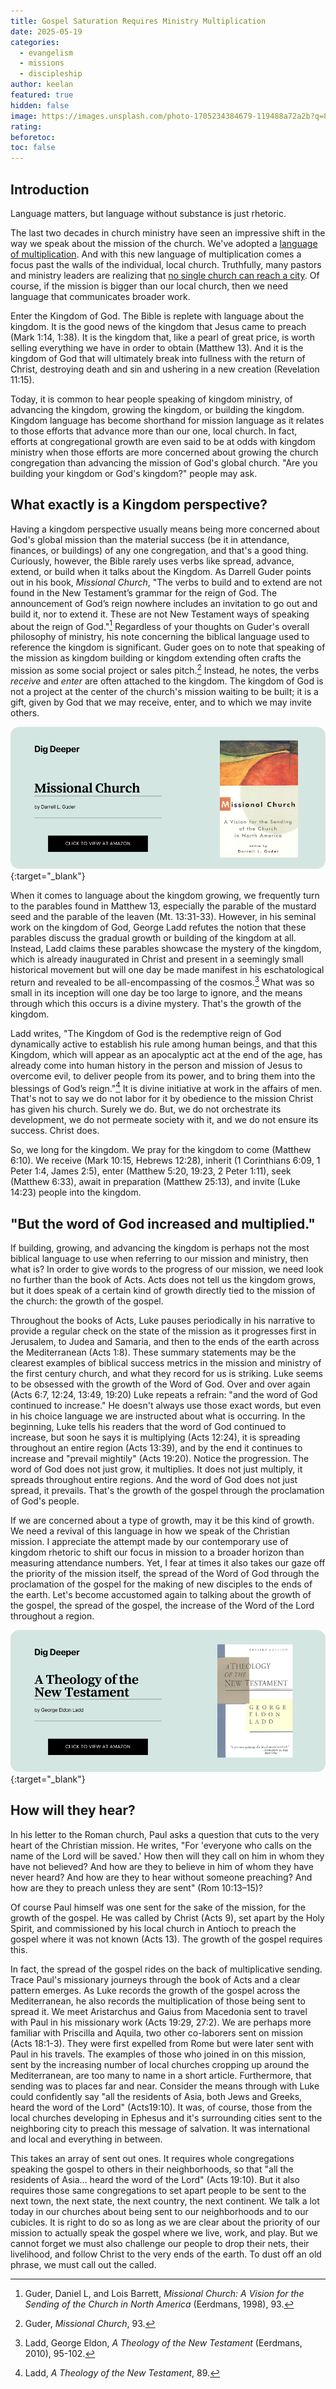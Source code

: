 ```yaml
---
title: Gospel Saturation Requires Ministry Multiplication
date: 2025-05-19
categories:
  - evangelism
  - missions
  - discipleship
author: keelan
featured: true
hidden: false
image: https://images.unsplash.com/photo-1705234384679-119488a72a2b?q=80&w=1740&auto=format&fit=crop&ixlib=rb-4.1.0&ixid=M3wxMjA3fDB8MHxwaG90by1wYWdlfHx8fGVufDB8fHx8fA%3D%3D
rating: 
beforetoc: 
toc: false
---
```

## Introduction
Language matters, but language without substance is just rhetoric. 

The last two decades in church ministry have seen an impressive shift in the way we speak about the mission of the church. We've adopted a [language of multiplication](https://keelancook.com/moving-past-the-rhetoric-of-multiplication). And with this new language of multiplication comes a focus past the walls of the individual, local church. Truthfully, many pastors and ministry leaders are realizing that [no single church can reach a city](https://keelancook.com/why-no-single-church-can-reach-a-city). Of course, if the mission is bigger than our local church, then we need language that communicates broader work. 

Enter the Kingdom of God. The Bible is replete with language about the kingdom. It is the good news of the kingdom that Jesus came to preach (Mark 1:14, 1:38). It is the kingdom that, like a pearl of great price, is worth selling everything we have in order to obtain (Matthew 13). And it is the kingdom of God that will ultimately break into fullness with the return of Christ, destroying death and sin and ushering in a new creation (Revelation 11:15). 

Today, it is common to hear people speaking of kingdom ministry, of advancing the kingdom, growing the kingdom, or building the kingdom. Kingdom language has become shorthand for mission language as it relates to those efforts that advance more than our one, local church. In fact, efforts at congregational growth are even said to be at odds with kingdom ministry when those efforts are more concerned about growing the church congregation than advancing the mission of God's global church. "Are you building your kingdom or God's kingdom?" people may ask.
## What exactly is a Kingdom perspective?

Having a kingdom perspective usually means being more concerned about God's global mission than the material success (be it in attendance, finances, or buildings) of any one congregation, and that's a good thing. Curiously, however, the Bible rarely uses verbs like spread, advance, extend, or build when it talks about the Kingdom. As Darrell Guder points out in his book, *Missional Church*, "The verbs to build and to extend are not found in the New Testament’s grammar for the reign of God. The announcement of God’s reign nowhere includes an invitation to go out and build it, nor to extend it. These are not New Testament ways of speaking about the reign of God."[^1] Regardless of your thoughts on Guder's overall philosophy of ministry, his note concerning the biblical language used to reference the kingdom is significant. Guder goes on to note that speaking of the mission as kingdom building or kingdom extending often crafts the mission as some social project or sales pitch.[^2] Instead, he notes, the verbs *receive* and *enter* are often attached to the kingdom. The kingdom of God is not a project at the center of the church's mission waiting to be built; it is a gift, given by God that we may receive, enter, and to which we may invite others. 

[![Missional Church](images/promo/missional-church.png)](https://amzn.to/43ltD4r){:target="_blank"}

When it comes to language about the kingdom growing, we frequently turn to the parables found in Matthew 13, especially the parable of the mustard seed and the parable of the leaven (Mt. 13:31-33). However, in his seminal work on the kingdom of God, George Ladd refutes the notion that these parables discuss the gradual growth or building of the kingdom at all. Instead, Ladd claims these parables showcase the mystery of the kingdom, which is already inaugurated in Christ and present in a seemingly small historical movement but will one day be made manifest in his eschatological return and revealed to be all-encompassing of the cosmos.[^3] What was so small in its inception will one day be too large to ignore, and the means through which this occurs is a divine mystery. That's the growth of the kingdom. 

Ladd writes, "The Kingdom of God is the redemptive reign of God dynamically active to establish his rule among human beings, and that this Kingdom, which will appear as an apocalyptic act at the end of the age, has already come into human history in the person and mission of Jesus to overcome evil, to deliver people from its power, and to bring them into the blessings of God’s reign."[^4] It is divine initiative at work in the affairs of men. That's not to say we do not labor for it by obedience to the mission Christ has given his church. Surely we do. But, we do not orchestrate its development, we do not permeate society with it, and we do not ensure its success. Christ does. 

So, we long for the kingdom. We pray for the kingdom to come (Matthew 6:10). We receive (Mark 10:15, Hebrews 12:28), inherit (1 Corinthians 6:09, 1 Peter 1:4, James 2:5), enter (Matthew 5:20, 19:23, 2 Peter 1:11), seek (Matthew 6:33), await in preparation (Matthew 25:13), and invite (Luke 14:23) people into the kingdom. 

## "But the word of God increased and multiplied."

If building, growing, and advancing the kingdom is perhaps not the most biblical language to use when referring to our mission and ministry, then what is? In order to give words to the progress of our mission, we need look no further than the book of Acts. Acts does not tell us the kingdom grows, but it does speak of a certain kind of growth directly tied to the mission of the church: the growth of the gospel.

Throughout the books of Acts, Luke pauses periodically in his narrative to provide a regular check on the state of the mission as it progresses first in Jerusalem, to Judea and Samaria, and then to the ends of the earth across the Mediterranean (Acts 1:8). These summary statements may be the clearest examples of biblical success metrics in the mission and ministry of the first century church, and what they record for us is striking. Luke seems to be obsessed with the growth of the Word of God. Over and over again (Acts 6:7, 12:24, 13:49, 19:20) Luke repeats a refrain: "and the word of God continued to increase." He doesn't always use those exact words, but even in his choice language we are instructed about what is occurring. In the beginning, Luke tells his readers that the word of God continued to increase, but soon he says it is multiplying (Acts 12:24), it is spreading throughout an entire region (Acts 13:39), and by the end it continues to increase and "prevail mightily" (Acts 19:20). Notice the progression. The word of God does not just grow, it multiplies. It does not just multiply, it spreads throughout entire regions. And the word of God does not just spread, it prevails. That's the growth of the gospel through the proclamation of God's people.

If we are concerned about a type of growth, may it be this kind of growth. We need a revival of this language in how we speak of the Christian mission. I appreciate the attempt made by our contemporary use of kingdom rhetoric to shift our focus in mission to a broader horizon than measuring attendance numbers. Yet, I fear at times it also takes our gaze off the priority of the mission itself, the spread of the Word of God through the proclamation of the gospel for the making of new disciples to the ends of the earth. Let's become accustomed again to talking about the growth of the gospel, the spread of the gospel, the increase of the Word of the Lord throughout a region.

[![A Theology of the New Testament](images/promo/ladd-theology-nt.png)](https://amzn.to/3Hif3TT){:target="_blank"}

## How will they hear? 

In his letter to the Roman church, Paul asks a question that cuts to the very heart of the Christian mission. He writes, "For 'everyone who calls on the name of the Lord will be saved.' How then will they call on him in whom they have not believed? And how are they to believe in him of whom they have never heard? And how are they to hear without someone preaching? And how are they to preach unless they are sent" (Rom 10:13–15)?

Of course Paul himself was one sent for the sake of the mission, for the growth of the gospel. He was called by Christ (Acts 9), set apart by the Holy Spirit, and commissioned by his local church in Antioch to preach the gospel where it was not known (Acts 13). The growth of the gospel requires this. 

In fact, the spread of the gospel rides on the back of multiplicative sending. Trace Paul's missionary journeys through the book of Acts and a clear pattern emerges. As Luke records the growth of the gospel across the Mediterranean, he also records the multiplication of those being sent to spread it. We meet Aristarchus and Gaius from Macedonia sent to travel with Paul in his missionary work (Acts 19:29, 27:2). We are perhaps more familiar with Priscilla and Aquila, two other co-laborers sent on mission (Acts 18:1-3). They were first expelled from Rome but were later sent with Paul in his travels. The examples of those who joined in on this mission, sent by the increasing number of local churches cropping up around the Mediterranean, are too many to name in a short article. Furthermore, that sending was to places far and near. Consider the means through with Luke could confidently say "all the residents of Asia, both Jews and Greeks, heard the word of the Lord" (Acts19:10). It was, of course, those from the local churches developing in Ephesus and it's surrounding cities sent to the neighboring city to preach this message of salvation. It was international and local and everything in between.

This takes an array of sent out ones. It requires whole congregations speaking the gospel to others in their neighborhoods, so that "all the residents of Asia... heard the word of the Lord" (Acts 19:10). But it also requires those same congregations to set apart people to be sent to the next town, the next state, the next country, the next continent. We talk a lot today in our churches about being sent to our neighborhoods and to our cubicles. It is right to do so as long as we are clear about the priority of our mission to actually speak the gospel where we live, work, and play. But we cannot forget we must also challenge our people to drop their nets, their livelihood, and follow Christ to the very ends of the earth. To dust off an old phrase, we must call out the called. 

[^1]: Guder, Daniel L, and Lois Barrett, _Missional Church: A Vision for the Sending of the Church in North America_ (Eerdmans, 1998), 93. 
[^2]: Guder, *Missional Church*, 93.
[^3]: Ladd, George Eldon, _A Theology of the New Testament_ (Eerdmans, 2010), 95-102.
[^4]: Ladd, *A Theology of the New Testament*, 89.
